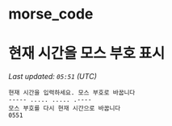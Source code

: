 # morse_code
# 현재 시간을 모스 부호 표시
<!-- MORSE_TIME_START -->
_Last updated: `05:51` (UTC)_

```
현재 시간을 입력하세요. 모스 부호로 바꿉니다
----- ..... ..... .----
모스 부호를 다시 현재 시간으로 바꿉니다
0551
```
<!-- MORSE_TIME_END -->
